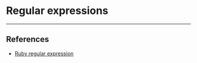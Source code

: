 # Regular expressions

---

## References

* [Ruby regular expression](http://rubylearning.com/satishtalim/ruby_time_class.html)

